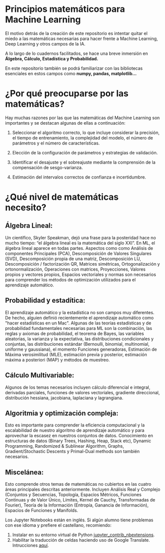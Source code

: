 # Principios matemáticos para Machine Learning
El motivo detrás de la creación de este repositorio es intentar quitar el miedo a las matemáticas necesarias para hacer frente a Machine Learning, Deep Learning y otros campos de la IA.

A lo largo de lo cuadernos facilitados, se hace una breve inmersión en **Álgebra, Cálculo, Estadística y Probabilidad.** 

En este repositorio también se podrá familiarizar con las bibliotecas esenciales en estos campos como **numpy, pandas, matplotlib...**

# ¿Por qué preocuparse por las matemáticas?

Hay muchas razones por las que las matemáticas del Machine Learning son importantes y se destacan algunas de ellas a continuación:

1. Seleccionar el algoritmo correcto, lo que incluye considerar la precisión, el tiempo de entrenamiento, la complejidad del modelo, el número de parámetros y el número de características.

2. Elección de la configuración de parámetros y estrategias de validación.

3. Identificar el desajuste y el sobreajuste mediante la comprensión de la compensación de sesgo-varianza.

4. Estimación del intervalos correctos de confianza e incertidumbre.


# ¿Qué nivel de matemáticas necesito?
## Álgebra Lineal:

Un científico, Skyler Speakman, dejó una frase para la posteridad hace no mucho tiempo: “el álgebra lineal es la matemática del siglo XXI”.  En ML, el álgebra lineal aparece en todas partes. Aspectos como como Análisis de componentes Principales (PCA), Descomposición de Valores Singulares (SVD), Descomposición propia de una matriz, Descomposición LU, Descomposición / factorización QR, Matrices simétricas, Ortogonalización y ortonormalización, Operaciones con matrices, Proyecciones, Valores propios y vectores propios, Espacios vectoriales y normas son necesarios para comprender los métodos de optimización utilizados para el aprendizaje automático.


## Probabilidad y estadítica:
El aprendizaje automático y la estadística no son campos muy diferentes. De hecho, alguien definió recientemente el aprendizaje automático como "hacer estadísticas en un Mac". Algunas de las teorías estadísticas y de probabilidad fundamentales necesarias para ML son la combinación, las reglas y axiomas de probabilidad, el teorema de Bayes, las variables aleatorias, la varianza y la expectativa, las distribuciones condicionales y conjuntas, las distribuciones estándar (Bernoulli, binomial, multinomial, uniforme y gaussiana), el momento Funciones generadoras, Estimación de Máxima verosimilitud (MLE), estimación previa y posterior, estimación máxima a posteriori (MAP) y métodos de muestreo.


## Cálculo Multivariable: 
Algunos de los temas necesarios incluyen cálculo diferencial e integral, derivadas parciales, funciones de valores vectoriales, gradiente direccional, distribución hessiana, jacobiana, laplaciana y lagrangiana.


## Algoritmia y optimización compleja:
Esto es importante para comprender la eficiencia computacional y la escalabilidad de nuestro algoritmo de aprendizaje automático y para aprovechar la escasez en nuestros conjuntos de datos. Conocimiento en estructuras de datos (Binary Trees, Hashing, Heap, Stack etc), Dynamic Programming, Randomized & Sublinear Algorithm, Graphs, Gradient/Stochastic Descents y Primal-Dual methods son también necesarios.


## Miscelánea: 
Esto comprende otros temas de matemáticas no cubiertos en las cuatro áreas principales descritas anteriormente. Incluyen Análisis Real y Complejo (Conjuntos y Secuencias, Topología, Espacios Métricos, Funciones Continuas y de Valor Único, Límites, Kernel de Cauchy, Transformadas de Fourier), Teoría de la Información (Entropía, Ganancia de Información), Espacios de Funciones y Manifolds.

Los Jupyter Notebooks están en inglés. Si algún alumno tiene problemas con ese idioma y prefiere el castellano, recomiendo:
1. Instalar en su entorno virtual de Python [jupyter_contrib_nbextensions](https://jupyter-contrib-nbextensions.readthedocs.io/en/latest/install.html).
2. Habilitar la traducción de celdas haciendo uso de Google Translate. Intrucciones [aquí](https://jupyter-contrib-nbextensions.readthedocs.io/en/latest/nbextensions/nbTranslate/README.html).
